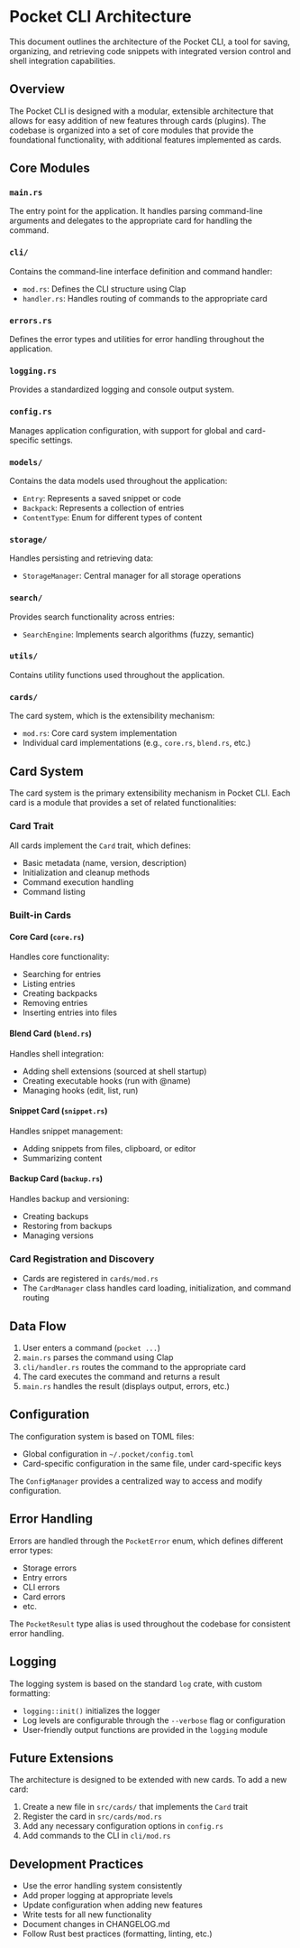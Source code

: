 # Pocket CLI Architecture

This document outlines the architecture of the Pocket CLI, a tool for saving, organizing, and retrieving code snippets with integrated version control and shell integration capabilities.

## Overview

The Pocket CLI is designed with a modular, extensible architecture that allows for easy addition of new features through cards (plugins). The codebase is organized into a set of core modules that provide the foundational functionality, with additional features implemented as cards.

## Core Modules

### `main.rs`
The entry point for the application. It handles parsing command-line arguments and delegates to the appropriate card for handling the command.

### `cli/`
Contains the command-line interface definition and command handler:
- `mod.rs`: Defines the CLI structure using Clap
- `handler.rs`: Handles routing of commands to the appropriate card

### `errors.rs`
Defines the error types and utilities for error handling throughout the application.

### `logging.rs`
Provides a standardized logging and console output system.

### `config.rs`
Manages application configuration, with support for global and card-specific settings.

### `models/`
Contains the data models used throughout the application:
- `Entry`: Represents a saved snippet or code
- `Backpack`: Represents a collection of entries
- `ContentType`: Enum for different types of content

### `storage/`
Handles persisting and retrieving data:
- `StorageManager`: Central manager for all storage operations

### `search/`
Provides search functionality across entries:
- `SearchEngine`: Implements search algorithms (fuzzy, semantic)

### `utils/`
Contains utility functions used throughout the application.

### `cards/`
The card system, which is the extensibility mechanism:
- `mod.rs`: Core card system implementation
- Individual card implementations (e.g., `core.rs`, `blend.rs`, etc.)

## Card System

The card system is the primary extensibility mechanism in Pocket CLI. Each card is a module that provides a set of related functionalities:

### Card Trait
All cards implement the `Card` trait, which defines:
- Basic metadata (name, version, description)
- Initialization and cleanup methods
- Command execution handling
- Command listing

### Built-in Cards

#### Core Card (`core.rs`)
Handles core functionality:
- Searching for entries
- Listing entries
- Creating backpacks
- Removing entries
- Inserting entries into files

#### Blend Card (`blend.rs`)
Handles shell integration:
- Adding shell extensions (sourced at shell startup)
- Creating executable hooks (run with @name)
- Managing hooks (edit, list, run)

#### Snippet Card (`snippet.rs`)
Handles snippet management:
- Adding snippets from files, clipboard, or editor
- Summarizing content

#### Backup Card (`backup.rs`)
Handles backup and versioning:
- Creating backups
- Restoring from backups
- Managing versions

### Card Registration and Discovery
- Cards are registered in `cards/mod.rs`
- The `CardManager` class handles card loading, initialization, and command routing

## Data Flow

1. User enters a command (`pocket ...`)
2. `main.rs` parses the command using Clap
3. `cli/handler.rs` routes the command to the appropriate card
4. The card executes the command and returns a result
5. `main.rs` handles the result (displays output, errors, etc.)

## Configuration

The configuration system is based on TOML files:
- Global configuration in `~/.pocket/config.toml`
- Card-specific configuration in the same file, under card-specific keys

The `ConfigManager` provides a centralized way to access and modify configuration.

## Error Handling

Errors are handled through the `PocketError` enum, which defines different error types:
- Storage errors
- Entry errors
- CLI errors
- Card errors
- etc.

The `PocketResult` type alias is used throughout the codebase for consistent error handling.

## Logging

The logging system is based on the standard `log` crate, with custom formatting:
- `logging::init()` initializes the logger
- Log levels are configurable through the `--verbose` flag or configuration
- User-friendly output functions are provided in the `logging` module

## Future Extensions

The architecture is designed to be extended with new cards. To add a new card:
1. Create a new file in `src/cards/` that implements the `Card` trait
2. Register the card in `src/cards/mod.rs`
3. Add any necessary configuration options in `config.rs`
4. Add commands to the CLI in `cli/mod.rs`

## Development Practices

- Use the error handling system consistently
- Add proper logging at appropriate levels
- Update configuration when adding new features
- Write tests for all new functionality
- Document changes in CHANGELOG.md
- Follow Rust best practices (formatting, linting, etc.) 